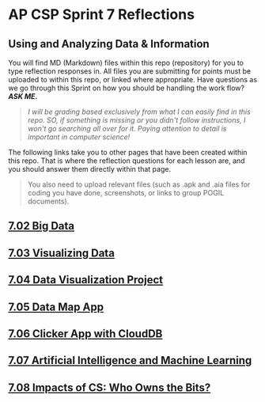 # AP CSP Sprint 7 Reflections

## Using and Analyzing Data & Information

You will find MD (Markdown) files within this repo (repository) for you to type reflection responses in. All files you are submitting for points must be uploaded to within this repo, or linked where appropriate. Have questions as we go through this Sprint on how you should be handling the work flow? ***ASK ME.***  

>*I will be grading based exclusively from what I can easily find in this repo. SO, if something is missing or you didn't follow instructions, I won't go searching all over for it. Paying attention to detail is important in computer science!*

The following links take you to other pages that have been created within this repo. That is where the reflection questions for each lesson are, and you should answer them directly within that page.

>You also need to upload relevant files (such as .apk and .aia files for coding you have done, screenshots, or links to group POGIL documents).

## [7.02 Big Data](7-02-reflection.md)
## [7.03 Visualizing Data](7-03-reflection.md)
## [7.04 Data Visualization Project](7-04-reflection.md)
## [7.05 Data Map App](7-05-reflection.md)
## [7.06 Clicker App with CloudDB](7-06-reflection.md)
## [7.07 Artificial Intelligence and Machine Learning](7-07-reflection.md)
## [7.08 Impacts of CS: Who Owns the Bits?](7-08-reflection.md)

